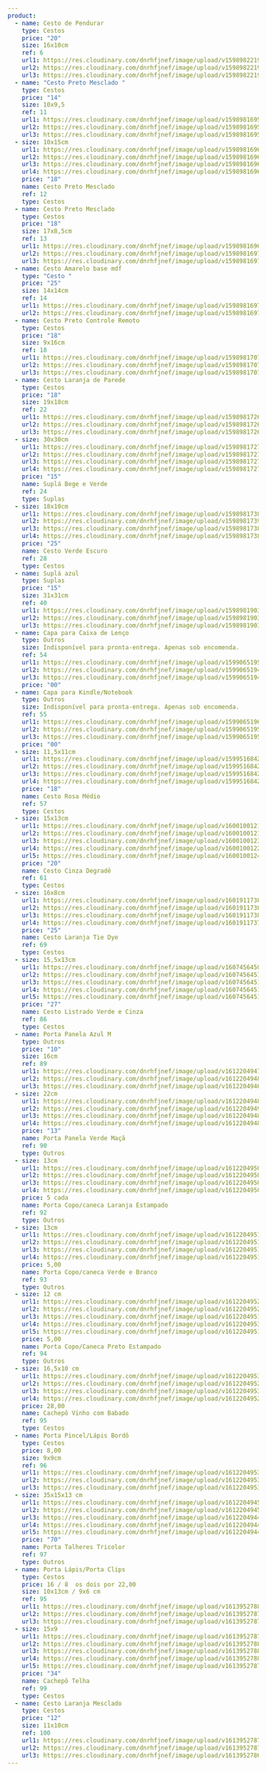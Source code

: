 ```yaml
---
product:
  - name: Cesto de Pendurar
    type: Cestos
    price: "20"
    size: 16x10cm
    ref: 6
    url1: https://res.cloudinary.com/dnrhfjnef/image/upload/v1598982219/Site%20-%20Ateli%C3%AA%20da%20Adri/006/_MG_1128-min_etbgte.jpg
    url2: https://res.cloudinary.com/dnrhfjnef/image/upload/v1598982219/Site%20-%20Ateli%C3%AA%20da%20Adri/006/_MG_1129-min_pukj0r.jpg
    url3: https://res.cloudinary.com/dnrhfjnef/image/upload/v1598982219/Site%20-%20Ateli%C3%AA%20da%20Adri/006/_MG_1139-min_qdndfv.jpg
  - name: "Cesto Preto Mesclado "
    type: Cestos
    price: "14"
    size: 10x9,5
    ref: 11
    url1: https://res.cloudinary.com/dnrhfjnef/image/upload/v1598981695/Site%20-%20Ateli%C3%AA%20da%20Adri/011/IMG_1763-min_sahmuz.jpg
    url2: https://res.cloudinary.com/dnrhfjnef/image/upload/v1598981695/Site%20-%20Ateli%C3%AA%20da%20Adri/011/_MG_1772-min_tmdjle.jpg
    url3: https://res.cloudinary.com/dnrhfjnef/image/upload/v1598981695/Site%20-%20Ateli%C3%AA%20da%20Adri/011/_MG_1775-min_kpkojp.jpg
  - size: 10x15cm
    url1: https://res.cloudinary.com/dnrhfjnef/image/upload/v1598981696/Site%20-%20Ateli%C3%AA%20da%20Adri/012/_MG_1778-min_en6s6m.jpg
    url2: https://res.cloudinary.com/dnrhfjnef/image/upload/v1598981696/Site%20-%20Ateli%C3%AA%20da%20Adri/012/_MG_1779-min_fol9cw.jpg
    url3: https://res.cloudinary.com/dnrhfjnef/image/upload/v1598981696/Site%20-%20Ateli%C3%AA%20da%20Adri/012/_MG_1781-min_dckh9c.jpg
    url4: https://res.cloudinary.com/dnrhfjnef/image/upload/v1598981696/Site%20-%20Ateli%C3%AA%20da%20Adri/012/_MG_1522-min_bav9dc.jpg
    price: "18"
    name: Cesto Preto Mesclado
    ref: 12
    type: Cestos
  - name: Cesto Preto Mesclado
    type: Cestos
    price: "18"
    size: 17x8,5cm
    ref: 13
    url1: https://res.cloudinary.com/dnrhfjnef/image/upload/v1598981696/Site%20-%20Ateli%C3%AA%20da%20Adri/013/_MG_1784-min_ck0fmm.jpg
    url2: https://res.cloudinary.com/dnrhfjnef/image/upload/v1598981697/Site%20-%20Ateli%C3%AA%20da%20Adri/013/_MG_1787-min_vcm613.jpg
    url3: https://res.cloudinary.com/dnrhfjnef/image/upload/v1598981697/Site%20-%20Ateli%C3%AA%20da%20Adri/013/_MG_1786-min_zewgge.jpg
  - name: Cesto Amarelo base mdf
    type: "Cesto "
    price: "25"
    size: 14x14cm
    ref: 14
    url1: https://res.cloudinary.com/dnrhfjnef/image/upload/v1598981697/Site%20-%20Ateli%C3%AA%20da%20Adri/014/IMG_1359-min_o61ojl.jpg
    url2: https://res.cloudinary.com/dnrhfjnef/image/upload/v1598981697/Site%20-%20Ateli%C3%AA%20da%20Adri/014/IMG_1360-min_kmodph.jpg
  - name: Cesto Preto Controle Remoto
    type: Cestos
    price: "18"
    size: 9x16cm
    ref: 18
    url1: https://res.cloudinary.com/dnrhfjnef/image/upload/v1598981707/Site%20-%20Ateli%C3%AA%20da%20Adri/018/_MG_1894-min_noes04.jpg
    url2: https://res.cloudinary.com/dnrhfjnef/image/upload/v1598981707/Site%20-%20Ateli%C3%AA%20da%20Adri/018/_MG_18952-min_o6st1x.jpg
    url3: https://res.cloudinary.com/dnrhfjnef/image/upload/v1598981707/Site%20-%20Ateli%C3%AA%20da%20Adri/018/_MG_1893-min_a55sdk.jpg
  - name: Cesto Laranja de Parede
    type: Cestos
    price: "18"
    size: 19x18cm
    ref: 22
    url1: https://res.cloudinary.com/dnrhfjnef/image/upload/v1598981726/Site%20-%20Ateli%C3%AA%20da%20Adri/022/IMG_1364-min_c6urnd.jpg
    url2: https://res.cloudinary.com/dnrhfjnef/image/upload/v1598981726/Site%20-%20Ateli%C3%AA%20da%20Adri/022/IMG_1366-min_w1foj4.jpg
    url3: https://res.cloudinary.com/dnrhfjnef/image/upload/v1598981726/Site%20-%20Ateli%C3%AA%20da%20Adri/022/IMG_1363-min_u0spc5.jpg
  - size: 30x30cm
    url1: https://res.cloudinary.com/dnrhfjnef/image/upload/v1598981727/Site%20-%20Ateli%C3%AA%20da%20Adri/024/_MG_1159-min_jrfmod.jpg
    url2: https://res.cloudinary.com/dnrhfjnef/image/upload/v1598981727/Site%20-%20Ateli%C3%AA%20da%20Adri/024/_MG_1144-min_dtpo4s.jpg
    url3: https://res.cloudinary.com/dnrhfjnef/image/upload/v1598981727/Site%20-%20Ateli%C3%AA%20da%20Adri/024/_MG_1147-min_krvff9.jpg
    url4: https://res.cloudinary.com/dnrhfjnef/image/upload/v1598981727/Site%20-%20Ateli%C3%AA%20da%20Adri/024/_MG_1148-min_szhqrr.jpg
    price: "15"
    name: Suplá Bege e Verde
    ref: 24
    type: Suplas
  - size: 18x10cm
    url1: https://res.cloudinary.com/dnrhfjnef/image/upload/v1598981738/Site%20-%20Ateli%C3%AA%20da%20Adri/028/_MG_1857-min_lfkict.jpg
    url2: https://res.cloudinary.com/dnrhfjnef/image/upload/v1598981739/Site%20-%20Ateli%C3%AA%20da%20Adri/028/_MG_1862-min_ftptg8.jpg
    url3: https://res.cloudinary.com/dnrhfjnef/image/upload/v1598981738/Site%20-%20Ateli%C3%AA%20da%20Adri/028/IMG_0726-min_saznjs.jpg
    url4: https://res.cloudinary.com/dnrhfjnef/image/upload/v1598981738/Site%20-%20Ateli%C3%AA%20da%20Adri/028/IMG_0728-min_eknv7d.jpg
    price: "25"
    name: Cesto Verde Escuro
    ref: 28
    type: Cestos
  - name: Suplá azul
    type: Suplas
    price: "15"
    size: 31x31cm
    ref: 40
    url1: https://res.cloudinary.com/dnrhfjnef/image/upload/v1598981903/Site%20-%20Ateli%C3%AA%20da%20Adri/040/_MG_1154-min_wlt5bs.jpg
    url2: https://res.cloudinary.com/dnrhfjnef/image/upload/v1598981903/Site%20-%20Ateli%C3%AA%20da%20Adri/040/_MG_1153-min_tjd8ji.jpg
    url3: https://res.cloudinary.com/dnrhfjnef/image/upload/v1598981903/Site%20-%20Ateli%C3%AA%20da%20Adri/040/_MG_1151-min_pmuhkf.jpg
  - name: Capa para Caixa de Lenço
    type: Outros
    size: Indisponível para pronta-entrega. Apenas sob encomenda.
    ref: 54
    url1: https://res.cloudinary.com/dnrhfjnef/image/upload/v1599065195/Site%20-%20Ateli%C3%AA%20da%20Adri/054/IMG_1587-min_qphaof.jpg
    url2: https://res.cloudinary.com/dnrhfjnef/image/upload/v1599065194/Site%20-%20Ateli%C3%AA%20da%20Adri/054/IMG_1591-min_fpq66h.jpg
    url3: https://res.cloudinary.com/dnrhfjnef/image/upload/v1599065194/Site%20-%20Ateli%C3%AA%20da%20Adri/054/IMG_1592-min_lqx7qo.jpg
    price: "00"
  - name: Capa para Kindle/Notebook
    type: Outros
    size: Indisponível para pronta-entrega. Apenas sob encomenda.
    ref: 55
    url1: https://res.cloudinary.com/dnrhfjnef/image/upload/v1599065196/Site%20-%20Ateli%C3%AA%20da%20Adri/055/IMG_5501-min_ee8coa.jpg
    url2: https://res.cloudinary.com/dnrhfjnef/image/upload/v1599065195/Site%20-%20Ateli%C3%AA%20da%20Adri/055/IMG_5496-min_g3d1tm.jpg
    url3: https://res.cloudinary.com/dnrhfjnef/image/upload/v1599065195/Site%20-%20Ateli%C3%AA%20da%20Adri/055/IMG_5498-min_gdinls.jpg
    price: "00"
  - size: 11,5x11cm
    url1: https://res.cloudinary.com/dnrhfjnef/image/upload/v1599516842/Site%20-%20Ateli%C3%AA%20da%20Adri/057/IMG_1936-min_gcrarw.jpg
    url2: https://res.cloudinary.com/dnrhfjnef/image/upload/v1599516842/Site%20-%20Ateli%C3%AA%20da%20Adri/057/IMG_1938-min_waxyyp.jpg
    url3: https://res.cloudinary.com/dnrhfjnef/image/upload/v1599516842/Site%20-%20Ateli%C3%AA%20da%20Adri/057/IMG_1944-min_qdqpsv.jpg
    url4: https://res.cloudinary.com/dnrhfjnef/image/upload/v1599516842/Site%20-%20Ateli%C3%AA%20da%20Adri/057/IMG_1939-min_fm0ail.jpg
    price: "18"
    name: Cesto Rosa Médio
    ref: 57
    type: Cestos
  - size: 15x13cm
    url1: https://res.cloudinary.com/dnrhfjnef/image/upload/v1600100121/Site%20-%20Ateli%C3%AA%20da%20Adri/063/IMG_2001-min_pswadw.jpg
    url2: https://res.cloudinary.com/dnrhfjnef/image/upload/v1600100121/Site%20-%20Ateli%C3%AA%20da%20Adri/063/IMG_2002-min_fkw2f1.jpg
    url3: https://res.cloudinary.com/dnrhfjnef/image/upload/v1600100123/Site%20-%20Ateli%C3%AA%20da%20Adri/063/IMG_2004-min_rlvjog.jpg
    url4: https://res.cloudinary.com/dnrhfjnef/image/upload/v1600100122/Site%20-%20Ateli%C3%AA%20da%20Adri/063/IMG_2005-min_aaetnt.jpg
    url5: https://res.cloudinary.com/dnrhfjnef/image/upload/v1600100124/Site%20-%20Ateli%C3%AA%20da%20Adri/063/IMG_2007-min_f0hlbj.jpg
    price: "20"
    name: Cesto Cinza Degradê
    ref: 61
    type: Cestos
  - size: 16x8cm
    url1: https://res.cloudinary.com/dnrhfjnef/image/upload/v1601911738/Site%20-%20Ateli%C3%AA%20da%20Adri/069/IMG_2029-min_hmqkxs.jpg
    url2: https://res.cloudinary.com/dnrhfjnef/image/upload/v1601911738/Site%20-%20Ateli%C3%AA%20da%20Adri/069/IMG_2030-min_wfi2t2.jpg
    url3: https://res.cloudinary.com/dnrhfjnef/image/upload/v1601911738/Site%20-%20Ateli%C3%AA%20da%20Adri/069/IMG_2026-min_usgy4h.jpg
    url4: https://res.cloudinary.com/dnrhfjnef/image/upload/v1601911737/Site%20-%20Ateli%C3%AA%20da%20Adri/069/IMG_2027-min_xlpj10.jpg
    price: "25"
    name: Cesto Laranja Tie Dye
    ref: 69
    type: Cestos
  - size: 15,5x13cm
    url1: https://res.cloudinary.com/dnrhfjnef/image/upload/v1607456450/Site%20-%20Ateli%C3%AA%20da%20Adri/086/IMG_2293-min_jdtuzu.jpg
    url2: https://res.cloudinary.com/dnrhfjnef/image/upload/v1607456451/Site%20-%20Ateli%C3%AA%20da%20Adri/086/IMG_2294-min_g5mwvu.jpg
    url3: https://res.cloudinary.com/dnrhfjnef/image/upload/v1607456451/Site%20-%20Ateli%C3%AA%20da%20Adri/086/IMG_2297-min_xvfjng.jpg
    url4: https://res.cloudinary.com/dnrhfjnef/image/upload/v1607456451/Site%20-%20Ateli%C3%AA%20da%20Adri/086/IMG_2298-min_e2ceru.jpg
    url5: https://res.cloudinary.com/dnrhfjnef/image/upload/v1607456451/Site%20-%20Ateli%C3%AA%20da%20Adri/086/IMG_2295-min_qmniuh.jpg
    price: "27"
    name: Cesto Listrado Verde e Cinza
    ref: 86
    type: Cestos
  - name: Porta Panela Azul M
    type: Outros
    price: "10"
    size: 16cm
    ref: 89
    url1: https://res.cloudinary.com/dnrhfjnef/image/upload/v1612204947/Site%20-%20Ateli%C3%AA%20da%20Adri/089/IMG_2400-min_iuimk3.jpg
    url2: https://res.cloudinary.com/dnrhfjnef/image/upload/v1612204948/Site%20-%20Ateli%C3%AA%20da%20Adri/089/IMG_2403-min_fcfnpl.jpg
    url3: https://res.cloudinary.com/dnrhfjnef/image/upload/v1612204946/Site%20-%20Ateli%C3%AA%20da%20Adri/089/IMG_2399-min_i39rdo.jpg
  - size: 22cm
    url1: https://res.cloudinary.com/dnrhfjnef/image/upload/v1612204948/Site%20-%20Ateli%C3%AA%20da%20Adri/090/IMG_2423-min_hpyumq.jpg
    url2: https://res.cloudinary.com/dnrhfjnef/image/upload/v1612204949/Site%20-%20Ateli%C3%AA%20da%20Adri/090/IMG_2427-min_jfrf2v.jpg
    url3: https://res.cloudinary.com/dnrhfjnef/image/upload/v1612204948/Site%20-%20Ateli%C3%AA%20da%20Adri/090/IMG_2424-min_i3clgm.jpg
    url4: https://res.cloudinary.com/dnrhfjnef/image/upload/v1612204948/Site%20-%20Ateli%C3%AA%20da%20Adri/090/IMG_2407-min_umjhlm.jpg
    price: "13"
    name: Porta Panela Verde Maçã
    ref: 90
    type: Outros
  - size: 13cm
    url1: https://res.cloudinary.com/dnrhfjnef/image/upload/v1612204950/Site%20-%20Ateli%C3%AA%20da%20Adri/092/IMG_2526-min_ourweh.jpg
    url2: https://res.cloudinary.com/dnrhfjnef/image/upload/v1612204950/Site%20-%20Ateli%C3%AA%20da%20Adri/092/IMG_2441-min_fcleer.jpg
    url3: https://res.cloudinary.com/dnrhfjnef/image/upload/v1612204950/Site%20-%20Ateli%C3%AA%20da%20Adri/092/IMG_2527-min_p3s6g8.jpg
    url4: https://res.cloudinary.com/dnrhfjnef/image/upload/v1612204950/Site%20-%20Ateli%C3%AA%20da%20Adri/092/IMG_2446-min_ezdg2t.jpg
    price: 5 cada
    name: Porta Copo/caneca Laranja Estampado
    ref: 92
    type: Outros
  - size: 13cm
    url1: https://res.cloudinary.com/dnrhfjnef/image/upload/v1612204951/Site%20-%20Ateli%C3%AA%20da%20Adri/093/IMG_2458-min_ffy1qi.jpg
    url2: https://res.cloudinary.com/dnrhfjnef/image/upload/v1612204951/Site%20-%20Ateli%C3%AA%20da%20Adri/093/IMG_2517-min_wevtx1.jpg
    url3: https://res.cloudinary.com/dnrhfjnef/image/upload/v1612204951/Site%20-%20Ateli%C3%AA%20da%20Adri/093/IMG_2458-min_ffy1qi.jpg
    url4: https://res.cloudinary.com/dnrhfjnef/image/upload/v1612204951/Site%20-%20Ateli%C3%AA%20da%20Adri/093/IMG_2456-min_myuqxa.jpg
    price: 5,00
    name: Porta Copo/caneca Verde e Branco
    ref: 93
    type: Outros
  - size: 12 cm
    url1: https://res.cloudinary.com/dnrhfjnef/image/upload/v1612204952/Site%20-%20Ateli%C3%AA%20da%20Adri/094/IMG_2483-min_xzq8yj.jpg
    url2: https://res.cloudinary.com/dnrhfjnef/image/upload/v1612204952/Site%20-%20Ateli%C3%AA%20da%20Adri/094/IMG_2491-min_kbsfje.jpg
    url3: https://res.cloudinary.com/dnrhfjnef/image/upload/v1612204951/Site%20-%20Ateli%C3%AA%20da%20Adri/094/IMG_2471-min_dowy16.jpg
    url4: https://res.cloudinary.com/dnrhfjnef/image/upload/v1612204953/Site%20-%20Ateli%C3%AA%20da%20Adri/094/IMG_2493-min_behaa2.jpg
    url5: https://res.cloudinary.com/dnrhfjnef/image/upload/v1612204951/Site%20-%20Ateli%C3%AA%20da%20Adri/094/IMG_2470-min_e4e3cp.jpg
    price: 5,00
    name: Porta Copo/Caneca Preto Estampado
    ref: 94
    type: Outros
  - size: 16,5x10 cm
    url1: https://res.cloudinary.com/dnrhfjnef/image/upload/v1612204953/Site%20-%20Ateli%C3%AA%20da%20Adri/095/IMG_2536-min_cre9ii.jpg
    url2: https://res.cloudinary.com/dnrhfjnef/image/upload/v1612204952/Site%20-%20Ateli%C3%AA%20da%20Adri/095/IMG_2531-min_zker0z.jpg
    url3: https://res.cloudinary.com/dnrhfjnef/image/upload/v1612204953/Site%20-%20Ateli%C3%AA%20da%20Adri/095/IMG_2533-min_hkcbwl.jpg
    url4: https://res.cloudinary.com/dnrhfjnef/image/upload/v1612204952/Site%20-%20Ateli%C3%AA%20da%20Adri/095/IMG_2530-min_or60jp.jpg
    price: 28,00
    name: Cachepô Vinho com Babado
    ref: 95
    type: Cestos
  - name: Porta Pincel/Lápis Bordô
    type: Cestos
    price: 8,00
    size: 9x9cm
    ref: 96
    url1: https://res.cloudinary.com/dnrhfjnef/image/upload/v1612204953/Site%20-%20Ateli%C3%AA%20da%20Adri/096/IMG_2538-min_r3oi8p.jpg
    url2: https://res.cloudinary.com/dnrhfjnef/image/upload/v1612204953/Site%20-%20Ateli%C3%AA%20da%20Adri/096/IMG_2544-min_goucur.jpg
    url3: https://res.cloudinary.com/dnrhfjnef/image/upload/v1612204953/Site%20-%20Ateli%C3%AA%20da%20Adri/096/IMG_2547-min_zkv8y6.jpg
  - size: 35x15x13 cm
    url1: https://res.cloudinary.com/dnrhfjnef/image/upload/v1612204945/Site%20-%20Ateli%C3%AA%20da%20Adri/097/IMG_2577-min_i55ass.jpg
    url2: https://res.cloudinary.com/dnrhfjnef/image/upload/v1612204945/Site%20-%20Ateli%C3%AA%20da%20Adri/097/IMG_2554-min_fv5dqk.jpg
    url3: https://res.cloudinary.com/dnrhfjnef/image/upload/v1612204944/Site%20-%20Ateli%C3%AA%20da%20Adri/097/IMG_2555-min_yjx7of.jpg
    url4: https://res.cloudinary.com/dnrhfjnef/image/upload/v1612204944/Site%20-%20Ateli%C3%AA%20da%20Adri/097/IMG_2555-min_yjx7of.jpg
    url5: https://res.cloudinary.com/dnrhfjnef/image/upload/v1612204944/Site%20-%20Ateli%C3%AA%20da%20Adri/097/IMG_2551-min_qjwlla.jpg
    price: "70"
    name: Porta Talheres Tricolor
    ref: 97
    type: Outros
  - name: Porta Lápis/Porta Clips
    type: Cestos
    price: 16 / 8  os dois por 22,00
    size: 10x13cm / 9x6 cm
    ref: 95
    url1: https://res.cloudinary.com/dnrhfjnef/image/upload/v1613952788/Site%20-%20Ateli%C3%AA%20da%20Adri/098/IMG_2590-min_o9mxsi.jpg
    url2: https://res.cloudinary.com/dnrhfjnef/image/upload/v1613952787/Site%20-%20Ateli%C3%AA%20da%20Adri/098/IMG_2588-min_xnegy4.jpg
    url3: https://res.cloudinary.com/dnrhfjnef/image/upload/v1613952787/Site%20-%20Ateli%C3%AA%20da%20Adri/098/IMG_2581-min_bnrcve.jpg
  - size: 15x9
    url1: https://res.cloudinary.com/dnrhfjnef/image/upload/v1613952787/Site%20-%20Ateli%C3%AA%20da%20Adri/099/IMG_2596-min_h04peq.jpg
    url2: https://res.cloudinary.com/dnrhfjnef/image/upload/v1613952788/Site%20-%20Ateli%C3%AA%20da%20Adri/099/IMG_2603-min_k6uujw.jpg
    url3: https://res.cloudinary.com/dnrhfjnef/image/upload/v1613952788/Site%20-%20Ateli%C3%AA%20da%20Adri/099/IMG_2598-min_lexpx3.jpg
    url4: https://res.cloudinary.com/dnrhfjnef/image/upload/v1613952788/Site%20-%20Ateli%C3%AA%20da%20Adri/099/IMG_2600-min_guzrxi.jpg
    url5: https://res.cloudinary.com/dnrhfjnef/image/upload/v1613952787/Site%20-%20Ateli%C3%AA%20da%20Adri/099/IMG_2591-min_dsihso.jpg
    price: "34"
    name: Cachepô Telha
    ref: 99
    type: Cestos
  - name: Cesto Laranja Mesclado
    type: Cestos
    price: "12"
    size: 11x10cm
    ref: 100
    url1: https://res.cloudinary.com/dnrhfjnef/image/upload/v1613952787/Site%20-%20Ateli%C3%AA%20da%20Adri/100/IMG_2610-min_v28eds.jpg
    url2: https://res.cloudinary.com/dnrhfjnef/image/upload/v1613952787/Site%20-%20Ateli%C3%AA%20da%20Adri/100/IMG_2612-min_ftutpd.jpg
    url3: https://res.cloudinary.com/dnrhfjnef/image/upload/v1613952786/Site%20-%20Ateli%C3%AA%20da%20Adri/100/IMG_2613-min_upe0sf.jpg
---
```


